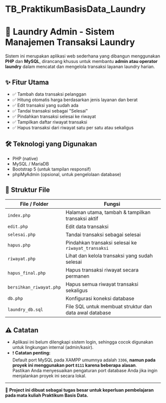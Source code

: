 # TB_PraktikumBasisData_Laundry

# 🧼 Laundry Admin - Sistem Manajemen Transaksi Laundry

Sistem ini merupakan aplikasi web sederhana yang dibangun menggunakan **PHP** dan **MySQL**, dirancang khusus untuk membantu **admin atau operator laundry** dalam mencatat dan mengelola transaksi layanan laundry harian.

## ✨ Fitur Utama

- ✅ Tambah data transaksi pelanggan
- ✅ Hitung otomatis harga berdasarkan jenis layanan dan berat
- ✅ Edit transaksi yang sudah ada
- ✅ Tandai transaksi sebagai "Selesai"
- ✅ Pindahkan transaksi selesai ke riwayat
- ✅ Tampilkan daftar riwayat transaksi
- ✅ Hapus transaksi dari riwayat satu per satu atau sekaligus

## 🛠 Teknologi yang Digunakan

- PHP (native)
- MySQL / MariaDB
- Bootstrap 5 (untuk tampilan responsif)
- phpMyAdmin (opsional, untuk pengelolaan database)

## 📁 Struktur File

| File / Folder             | Fungsi                                                                 |
|---------------------------|------------------------------------------------------------------------|
| `index.php`               | Halaman utama, tambah & tampilkan transaksi aktif                     |
| `edit.php`                | Edit data transaksi                                                    |
| `selesai.php`             | Tandai transaksi sebagai selesai                                       |
| `hapus.php`               | Pindahkan transaksi selesai ke `riwayat_transaksi`                     |
| `riwayat.php`             | Lihat dan kelola transaksi yang sudah selesai                          |
| `hapus_final.php`         | Hapus transaksi riwayat secara permanen                                |
| `bersihkan_riwayat.php`   | Hapus semua riwayat transaksi sekaligus                                |
| `db.php`                  | Konfigurasi koneksi database                                           |
| `laundry_db.sql`          | File SQL untuk membuat struktur dan data awal database                 |

## ⚠️ Catatan

- Aplikasi ini belum dilengkapi sistem login, sehingga cocok digunakan untuk lingkungan internal (admin/kasir).
- ❗ **Catatan penting:**  
  Default port MySQL pada XAMPP umumnya adalah `3306`, **namun pada proyek ini menggunakan port `8111` karena beberapa alasan**.  
  Pastikan Anda menyesuaikan pengaturan port database Anda jika ingin menjalankan proyek ini secara lokal. 


---

📌 **Project ini dibuat sebagai tugas besar untuk keperluan pembelajaran pada mata kuliah Praktikum Basis Data.**

